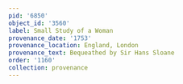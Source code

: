 ```yaml
---
pid: '6850'
object_id: '3560'
label: Small Study of a Woman
provenance_date: '1753'
provenance_location: England, London
provenance_text: Bequeathed by Sir Hans Sloane
order: '1160'
collection: provenance
---
```

